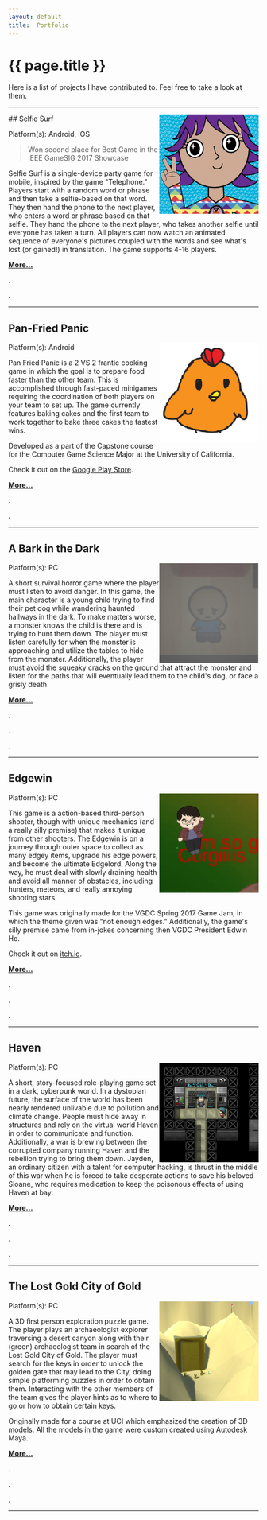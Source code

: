 ```yaml
---
layout:	default
title:	Portfolio
---
```


# {{ page.title }}

Here is a list of projects I have contributed to. Feel free to take a look at them.

<hr />
## Selfie Surf
<img align="right" src="images/selfiesurf0_1.png" width="200">

Platform(s): Android, iOS

> Won second place for Best Game in the IEEE GameSIG 2017 Showcase

Selfie Surf is a single-device party game for mobile, inspired by the game "Telephone." Players start with a random word or phrase and then take a selfie-based on that word. They then hand the phone to the next player, who enters a word or phrase based on that selfie. They hand the phone to the next player, who takes another selfie until everyone has taken a turn. All players can now watch an animated sequence of everyone's pictures coupled with the words and see what's lost (or gained!) in translation. The game supports 4-16 players.

**[More...](selfiesurf.md)**

.

.

-----

## Pan-Fried Panic
<img align="right"  src="images/panfriedpanic0.png" width="200">
Platform(s): Android

Pan Fried Panic is a 2 VS 2 frantic cooking game in which the goal is to prepare food faster than the other team. This is accomplished through fast-paced minigames requiring the coordination of both players on your team to set up. The game currently features baking cakes and the first team to work together to bake three cakes the fastest wins.

Developed as a part of the Capstone course for the Computer Game Science Major at the University of California.

Check it out on the [Google Play Store](https://play.google.com/store/apps/details?id=com.ABI.PanFriedPanic&hl=en).

**[More...]()**



.

.

-----

## A Bark in the Dark
<img align="right" src="images/abitd0.png" width="200">
Platform(s): PC

A short survival horror game where the player must listen to avoid danger. In this game, the main character is a young child trying to find their pet dog while wandering haunted hallways in the dark. To make matters worse, a monster knows the child is there and is trying to hunt them down. The player must listen carefully for when the monster is approaching and utilize the tables to hide from the monster. Additionally, the player must avoid the squeaky cracks on the ground that attract the monster and listen for the paths that will eventually lead them to the child's dog, or face a grisly death. 

**[More...]()**

.

.

.

-----

## Edgewin
<img align="right" src="images/edgewin0.png" width="200">
Platform(s): PC

This game is a action-based third-person shooter, though with unique mechanics (and a really silly premise) that makes it unique from other shooters. The Edgewin is on a journey through outer space to collect as many edgey items, upgrade his edge powers, and become the ultimate Edgelord. Along the way, he must deal with slowly draining health and avoid all manner of obstacles, including hunters, meteors, and really annoying shooting stars. 

This game was originally made for the VGDC Spring 2017 Game Jam, in which the theme given was "not enough edges." Additionally, the game's silly premise came from in-jokes concerning then VGDC President Edwin Ho.

Check it out on [itch.io](https://xuanf1.itch.io/edgewin-the-game).

**[More...]()**

.

.

.

-----

## Haven
<img align="right" src="images/haven0.png" width="200">
Platform(s): PC

A short, story-focused role-playing game set in a dark, cyberpunk world. In a dystopian future, the surface of the world has been nearly rendered unlivable due to pollution and climate change. People must hide away in structures and rely on the virtual world Haven in order to communicate and function. Additionally, a war is brewing between the corrupted company running Haven and the rebellion trying to bring them down. Jayden, an ordinary citizen with a talent for computer hacking, is thrust in the middle of this war when he is forced to take desperate actions to save his beloved Sloane, who requires medication to keep the poisonous effects of using Haven at bay.

**[More...]()**

.

.

.

-----

## The Lost Gold City of Gold
<img align="right" src="images/lgcog0.png" width="200">
Platform(s): PC

A 3D first person exploration puzzle game. The player plays an archaeologist explorer traversing a desert canyon along with their  (green) archaeologist team in search of the Lost Gold City of Gold. The player must search for the keys in order to unlock the golden gate that may lead to the City, doing simple platforming puzzles in order to obtain them. Interacting with the other members of the team gives the player hints as to where to go or how to obtain certain keys.

Originally made for a course at UCI which emphasized the creation of 3D models. All the models in the game were custom created using Autodesk Maya.

**[More...]()**

.

.

.

-----